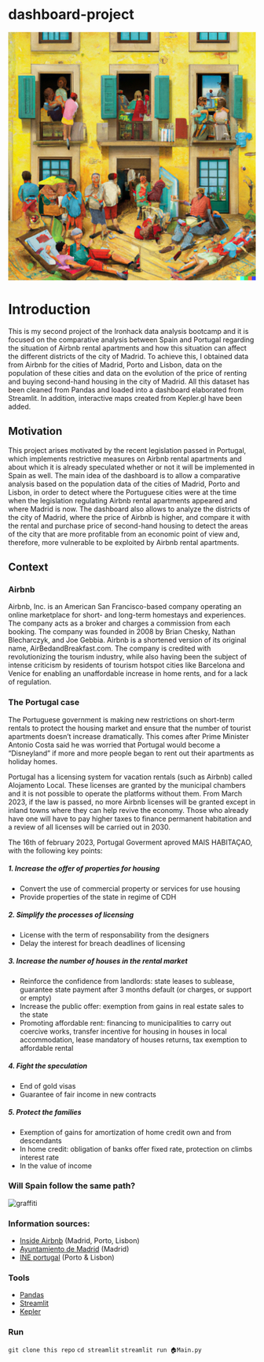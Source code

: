 # dashboard-project

![tourist dictatorship?](/streamlit/images/cover2.png)

# Introduction

This is my second project of the Ironhack data analysis bootcamp and it is focused on the comparative analysis between Spain and Portugal regarding the situation of Airbnb rental apartments and how this situation can affect the different districts of the city of Madrid. To achieve this, I obtained data from Airbnb for the cities of Madrid, Porto and Lisbon, data on the population of these cities and data on the evolution of the price of renting and buying second-hand housing in the city of Madrid. All this dataset has been cleaned from Pandas and loaded into a dashboard elaborated from Streamlit. In addition, interactive maps created from Kepler.gl have been added.

## Motivation

This project arises motivated by the recent legislation passed in Portugal, which implements restrictive measures on Airbnb rental apartments and about which it is already speculated whether or not it will be implemented in Spain as well. The main idea of the dashboard is to allow a comparative analysis based on the population data of the cities of Madrid, Porto and Lisbon, in order to detect where the Portuguese cities were at the time when the legislation regulating Airbnb rental apartments appeared and where Madrid is now. The dashboard also allows to analyze the districts of the city of Madrid, where the price of Airbnb is higher, and compare it with the rental and purchase price of second-hand housing to detect the areas of the city that are more profitable from an economic point of view and, therefore, more vulnerable to be exploited by Airbnb rental apartments.

## Context

### Airbnb

Airbnb, Inc. is an American San Francisco-based company operating an online marketplace for short- and long-term homestays and experiences. The company acts as a broker and charges a commission from each booking. The company was founded in 2008 by Brian Chesky, Nathan Blecharczyk, and Joe Gebbia. Airbnb is a shortened version of its original name, AirBedandBreakfast.com. The company is credited with revolutionizing the tourism industry, while also having been the subject of intense criticism by residents of tourism hotspot cities like Barcelona and Venice for enabling an unaffordable increase in home rents, and for a lack of regulation.

### The Portugal case

The Portuguese government is making new restrictions on short-term rentals to protect the housing market and ensure that the number of tourist apartments doesn’t increase dramatically. This comes after Prime Minister Antonio Costa said he was worried that Portugal would become a “Disneyland” if more and more people began to rent out their apartments as holiday homes.

Portugal has a licensing system for vacation rentals (such as Airbnb) called Alojamento Local. These licenses are granted by the municipal chambers and it is not possible to operate the platforms without them. From March 2023, if the law is passed, no more Airbnb licenses will be granted except in inland towns where they can help revive the economy. Those who already have one will have to pay higher taxes to finance permanent habitation and a review of all licenses will be carried out in 2030.

The 16th of february 2023, Portugal Goverment aproved MAIS HABITAÇAO, with the following key points:

##### 1. Increase the offer of properties for housing
- Convert the use of commercial property or services for use housing
- Provide properties of the state in regime of CDH
##### 2. Simplify the processes of licensing
- License with the term of responsability from the designers
- Delay the interest for breach deadlines of licensing
##### 3. Increase the number of houses in the rental market
- Reinforce the confidence from landlords: state leases to sublease, guarantee state payment after 3 months default (or charges, or support or empty)
- Increase the public offer: exemption from gains in real estate sales to the state
- Promoting affordable rent: financing to municipalities to carry out coercive works, transfer incentive for housing in houses in local accommodation, lease mandatory of houses returns, tax exemption to affordable rental
##### 4. Fight the speculation
- End of gold visas
- Guarantee of fair income in new contracts
##### 5. Protect the families
- Exemption of gains for amortization of home credit own and from descendants
- In home credit: obligation of banks offer fixed rate, protection on climbs interest rate
- In the value of income

### Will Spain follow the same path?
![graffiti](/streamlit/images/graffiti.png)


### Information sources:
- [Inside Airbnb](http://insideairbnb.com/get-the-data/) (Madrid, Porto, Lisbon)
- [Ayuntamiento de Madrid](https://www.madrid.es/portales/munimadrid/es/Inicio/El-Ayuntamiento/Estadistica/Distritos-en-cifras/?vgnextfmt=default&vgnextchannel=27002d05cb71b310VgnVCM1000000b205a0aRCRD) (Madrid)
- [INE portugal](https://censos.ine.pt/xportal/xmain?xpgid=censos21_main&xpid=CENSOS21&xlang=pt) (Porto & Lisbon)

### Tools
- [Pandas](https://pandas.pydata.org/)
- [Streamlit](https://docs.streamlit.io/)
- [Kepler](https://kepler.gl/)

### Run
`git clone this repo`
`cd streamlit`
`streamlit run 🏠Main.py`
